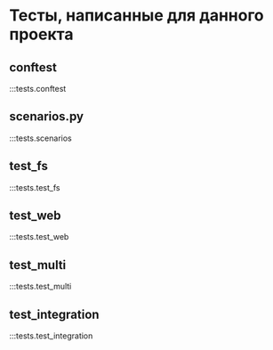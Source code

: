 # Тесты, написанные для данного проекта

## **conftest**
:::tests.conftest

## **scenarios.py**
:::tests.scenarios

## **test_fs**
:::tests.test_fs

## **test_web**
:::tests.test_web

## **test_multi**
:::tests.test_multi

## **test_integration**
:::tests.test_integration
